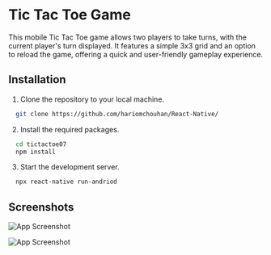 
# Tic Tac Toe Game

This mobile Tic Tac Toe game allows two players to take turns, with the current player's turn displayed. It features a simple 3x3 grid and an option to reload the game, offering a quick and user-friendly gameplay experience.

## Installation

1. Clone the repository to your local machine.

```bash
  git clone https://github.com/hariomchouhan/React-Native/
```

2. Install the required packages.

```bash
  cd tictactoe07
  npm install
```

3. Start the development server.

```bash
  npx react-native run-andriod
```

## Screenshots

![App Screenshot](https://github.com/user-attachments/assets/691c8d34-de16-4557-8c26-c7c22e266639)

![App Screenshot](https://github.com/user-attachments/assets/3168304f-d112-462b-bc12-a58cf40eea21)
